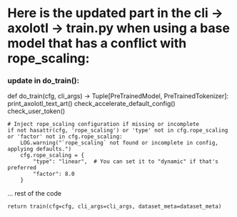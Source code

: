 

# Here is the updated part in the cli -> axolotl -> train.py when using a base model that has a conflict with rope_scaling:
### update in do_train():

def do_train(cfg, cli_args) -> Tuple[PreTrainedModel, PreTrainedTokenizer]:
    print_axolotl_text_art()
    check_accelerate_default_config()
    check_user_token()

    # Inject rope_scaling configuration if missing or incomplete
    if not hasattr(cfg, 'rope_scaling') or 'type' not in cfg.rope_scaling or 'factor' not in cfg.rope_scaling:
        LOG.warning("`rope_scaling` not found or incomplete in config, applying defaults.")
        cfg.rope_scaling = {
            "type": "linear",  # You can set it to "dynamic" if that's preferred
            "factor": 8.0
        }

   ... rest of the code
    
    return train(cfg=cfg, cli_args=cli_args, dataset_meta=dataset_meta)
